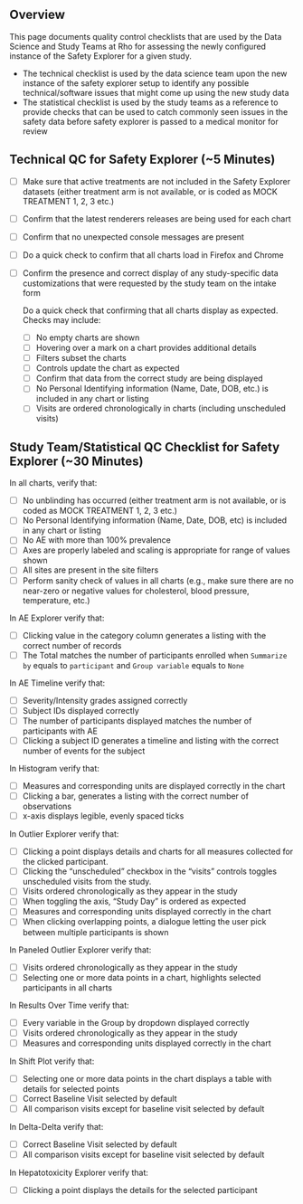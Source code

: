 
## Overview

This page documents quality control checklists that are used by the Data Science and Study Teams at Rho for assessing the newly configured instance of the Safety Explorer for a given study.
* The technical checklist is used by the data science team upon the new instance of the safety explorer setup to identify any possible technical/software issues that might come up using the new study data
* The statistical checklist is used by the study teams as a reference to provide checks that can be used to catch commonly seen issues in the safety data before safety explorer is passed to a medical monitor for review


## Technical QC for Safety Explorer (~5 Minutes)

- [ ] 	Make sure that active treatments are not included in the Safety Explorer datasets (either treatment arm is not available, or is coded as MOCK TREATMENT 1, 2, 3 etc.)
- [ ] 	Confirm that the latest renderers releases are being used for each chart
- [ ] 	Confirm that no unexpected console messages are present
- [ ] 	Do a quick check to confirm that all charts load in Firefox and Chrome
- [ ] 	Confirm the presence and correct display of any study-specific data customizations that were requested by the study team on the intake form

     Do a quick check that confirming that all charts display as expected. Checks may include: 
     - [ ] 	No empty charts are shown
     - [ ] 	Hovering over a mark on a chart provides additional details
     - [ ] 	Filters subset the charts
     - [ ] 	Controls update the chart as expected
     - [ ] 	Confirm that data from the correct study are being displayed
     - [ ] 	No Personal Identifying information (Name, Date, DOB, etc.) is included in any chart or listing
     - [ ] 	Visits are ordered chronologically in charts (including unscheduled visits)

## Study Team/Statistical QC Checklist for Safety Explorer (~30 Minutes)

In all charts, verify that: 
- [ ] 	No unblinding has occurred (either treatment arm is not available, or is coded as MOCK TREATMENT 1, 2, 3 etc.)
- [ ] 	No Personal Identifying information (Name, Date, DOB, etc) is included in any chart or listing
- [ ] 	No AE with more than 100% prevalence
- [ ] 	Axes are properly labeled and scaling is appropriate for range of values shown
- [ ] 	All sites are present in the site filters
- [ ] 	Perform sanity check of values in all charts (e.g., make sure there are no near-zero or negative values for cholesterol, blood pressure, temperature, etc.)

In AE Explorer verify that:
- [ ] 	Clicking value in the category column generates a listing with the correct number of records
- [ ] 	The Total matches the number of participants enrolled when `Summarize by` equals to `participant` and `Group variable` equals to `None`

In AE Timeline verify that:
- [ ] 	Severity/Intensity grades assigned correctly
- [ ] 	Subject IDs displayed correctly 
- [ ] 	The number of participants displayed matches the number of participants with AE
- [ ] 	Clicking a subject ID generates a timeline and listing with the correct number of events for the subject

In Histogram verify that: 
- [ ] 	Measures and corresponding units are displayed correctly in the chart
- [ ] 	Clicking a bar, generates a listing with the correct number of observations
- [ ] 	 x-axis displays legible, evenly spaced ticks 

In Outlier Explorer verify that: 
- [ ] 	Clicking a point displays details and charts for all measures collected for the clicked participant. 
- [ ] 	Clicking the “unscheduled” checkbox in the “visits” controls toggles unscheduled visits from the study.
- [ ] 	Visits ordered chronologically as they appear in the study
- [ ] 	When toggling the axis, “Study Day” is ordered as expected
- [ ] 	Measures and corresponding units displayed correctly in the chart
- [ ] 	When clicking overlapping points, a dialogue letting the user pick between multiple participants is shown

In Paneled Outlier Explorer verify that: 
- [ ] 	Visits ordered chronologically as they appear in the study
- [ ] 	Selecting one or more data points in a chart, highlights selected participants in all charts

In Results Over Time verify that: 
- [ ] 	Every variable in the Group by dropdown displayed correctly
- [ ] 	Visits ordered chronologically as they appear in the study
- [ ] 	Measures and corresponding units displayed correctly in the chart

In Shift Plot verify that:
- [ ] 	Selecting one or more data points in the chart displays a table with details for selected points
- [ ] 	Correct Baseline Visit selected by default
- [ ] 	All comparison visits except for baseline visit selected by default

In Delta-Delta verify that:
- [ ] 	Correct Baseline Visit selected by default
- [ ] 	All comparison visits except for baseline visit selected by default

In Hepatotoxicity Explorer verify that:
- [ ] 	Clicking a point displays the details for the selected participant
